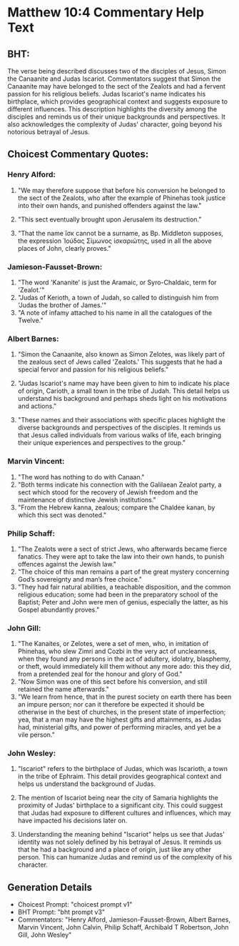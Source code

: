# Matthew 10:4 Commentary Help Text

## BHT:
The verse being described discusses two of the disciples of Jesus, Simon the Canaanite and Judas Iscariot. Commentators suggest that Simon the Canaanite may have belonged to the sect of the Zealots and had a fervent passion for his religious beliefs. Judas Iscariot's name indicates his birthplace, which provides geographical context and suggests exposure to different influences. This description highlights the diversity among the disciples and reminds us of their unique backgrounds and perspectives. It also acknowledges the complexity of Judas' character, going beyond his notorious betrayal of Jesus.

## Choicest Commentary Quotes:
### Henry Alford:
1. "We may therefore suppose that before his conversion he belonged to the sect of the Zealots, who after the example of Phinehas took justice into their own hands, and punished offenders against the law." 

2. "This sect eventually brought upon Jerusalem its destruction." 

3. "That the name ἴσκ cannot be a surname, as Bp. Middleton supposes, the expression Ἰούδας Σίμωνος ἰσκαριώτης, used in all the above places of John, clearly proves."

### Jamieson-Fausset-Brown:
1. "The word 'Kananite' is just the Aramaic, or Syro-Chaldaic, term for 'Zealot.'"
2. "Judas of Kerioth, a town of Judah, so called to distinguish him from 'Judas the brother of James.'"
3. "A note of infamy attached to his name in all the catalogues of the Twelve."

### Albert Barnes:
1. "Simon the Canaanite, also known as Simon Zelotes, was likely part of the zealous sect of Jews called 'Zealots.' This suggests that he had a special fervor and passion for his religious beliefs." 

2. "Judas Iscariot's name may have been given to him to indicate his place of origin, Carioth, a small town in the tribe of Judah. This detail helps us understand his background and perhaps sheds light on his motivations and actions." 

3. "These names and their associations with specific places highlight the diverse backgrounds and perspectives of the disciples. It reminds us that Jesus called individuals from various walks of life, each bringing their unique experiences and perspectives to the group."

### Marvin Vincent:
1. "The word has nothing to do with Canaan." 
2. "Both terms indicate his connection with the Galilaean Zealot party, a sect which stood for the recovery of Jewish freedom and the maintenance of distinctive Jewish institutions."
3. "From the Hebrew kanna, zealous; compare the Chaldee kanan, by which this sect was denoted."

### Philip Schaff:
1. "The Zealots were a sect of strict Jews, who afterwards became fierce fanatics. They were apt to take the law into their own hands, to punish offences against the Jewish law." 
2. "The choice of this man remains a part of the great mystery concerning God’s sovereignty and man’s free choice." 
3. "They had fair natural abilities, a teachable disposition, and the common religious education; some had been in the preparatory school of the Baptist; Peter and John were men of genius, especially the latter, as his Gospel abundantly proves."

### John Gill:
1. "The Kanaites, or Zelotes, were a set of men, who, in imitation of Phinehas, who slew Zimri and Cozbi in the very act of uncleanness, when they found any persons in the act of adultery, idolatry, blasphemy, or theft, would immediately kill them without any more ado: this they did, from a pretended zeal for the honour and glory of God." 
2. "Now Simon was one of this sect before his conversion, and still retained the name afterwards."
3. "We learn from hence, that in the purest society on earth there has been an impure person; nor can it therefore be expected it should be otherwise in the best of churches, in the present state of imperfection; yea, that a man may have the highest gifts and attainments, as Judas had, ministerial gifts, and power of performing miracles, and yet be a vile person."

### John Wesley:
1. "Iscariot" refers to the birthplace of Judas, which was Iscarioth, a town in the tribe of Ephraim. This detail provides geographical context and helps us understand the background of Judas.

2. The mention of Iscariot being near the city of Samaria highlights the proximity of Judas' birthplace to a significant city. This could suggest that Judas had exposure to different cultures and influences, which may have impacted his decisions later on.

3. Understanding the meaning behind "Iscariot" helps us see that Judas' identity was not solely defined by his betrayal of Jesus. It reminds us that he had a background and a place of origin, just like any other person. This can humanize Judas and remind us of the complexity of his character.


## Generation Details
- Choicest Prompt: "choicest prompt v1"
- BHT Prompt: "bht prompt v3"
- Commentators: "Henry Alford, Jamieson-Fausset-Brown, Albert Barnes, Marvin Vincent, John Calvin, Philip Schaff, Archibald T Robertson, John Gill, John Wesley"
